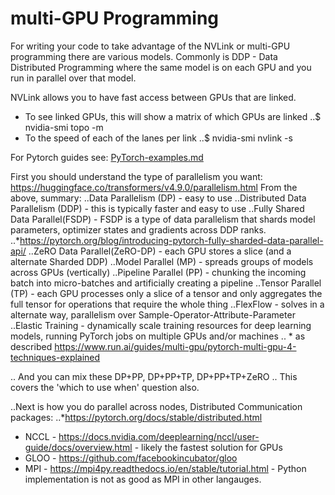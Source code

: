 # multi-GPU Programming

For writing your code to take advantage of the NVLink or multi-GPU programming
there are various models.  Commonly is DDP - Data Distributed Programming where
the same model is on each GPU and you run in parallel over that model.

NVLink allows you to have fast access between GPUs that are linked.
* To see linked GPUs, this will show a matrix of which GPUs are linked
..$ nvidia-smi topo -m
* To the speed of each of the lanes per link
..$ nvidia-smi nvlink -s

For Pytorch guides see: <A HREF="https://github.com/markwdalton/lambdalabs/tree/main/documentation/software/multi-gpu/PyTorch-examples.md">PyTorch-examples.md</A> 

First you should understand the type of parallelism you want:
  https://huggingface.co/transformers/v4.9.0/parallelism.html
  From the above, summary:
..Data Parallelism (DP) - easy to use
..Distributed Data Parallelism (DDP) - this is typically faster and easy to use
..Fully Shared Data Parallel(FSDP) - FSDP is a type of data parallelism that shards model parameters, optimizer states and gradients across DDP ranks.
..*https://pytorch.org/blog/introducing-pytorch-fully-sharded-data-parallel-api/
..ZeRO Data Parallel(ZeRO-DP) - each GPU stores a slice (and a alternate Sharded DDP)
..Model Parallel (MP) - spreads groups of models across GPUs (vertically)
..Pipeline Parallel (PP) - chunking the incoming batch into micro-batches and artificially creating a pipeline
..Tensor Parallel (TP) - each GPU processes only a slice of a tensor and only aggregates the full tensor for operations that require the whole thing
..FlexFlow - solves in a alternate way, parallelism over Sample-Operator-Attribute-Parameter
..Elastic Training - dynamically scale training resources for deep learning models, running PyTorch jobs on multiple GPUs and/or machines
..     * as described https://www.run.ai/guides/multi-gpu/pytorch-multi-gpu-4-techniques-explained  
  
..  And you can mix these DP+PP, DP+PP+TP, DP+PP+TP+ZeRO
..  This covers the 'which to use when' question also.

..Next is how you do parallel across nodes, Distributed Communication packages:
..*https://pytorch.org/docs/stable/distributed.html

* NCCL - https://docs.nvidia.com/deeplearning/nccl/user-guide/docs/overview.html - likely the fastest solution for GPUs
* GLOO - https://github.com/facebookincubator/gloo
* MPI - https://mpi4py.readthedocs.io/en/stable/tutorial.html - Python implementation is not as good as MPI in other langauges.

